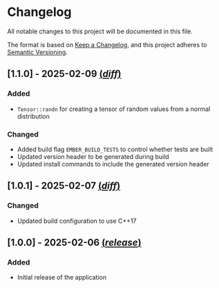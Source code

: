 # Changelog

All notable changes to this project will be documented in this file.

The format is based on [Keep a Changelog](https://keepachangelog.com/en/1.0.0/),
and this project adheres to [Semantic Versioning](https://semver.org/spec/v2.0.0.html).

## [1.1.0] - 2025-02-09 [(_diff_)](https://github.com/austinagii/Ember/compare/v1.0.1...v1.1.0)

### Added
- `Tensor::randn` for creating a tensor of random values from a normal distribution

### Changed
- Added build flag `EMBER_BUILD_TESTS` to control whether tests are built
- Updated version header to be generated during build
- Updated install commands to include the generated version header


## [1.0.1] - 2025-02-07 [(_diff_)](https://github.com/austinagii/Ember/compare/v1.0.0...v1.0.1)

### Changed
- Updated build configuration to use C++17


## [1.0.0] - 2025-02-06 [(_release_)](https://github.com/austinagii/Ember/releases/tag/v1.0.0)

### Added
- Initial release of the application

